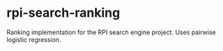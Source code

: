 # rpi-search-ranking
Ranking implementation for the RPI search engine project. Uses pairwise logistic regression.
